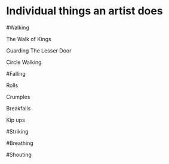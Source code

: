 Individual things an artist does
================================

#Walking

The Walk of Kings

Guarding The Lesser Door

Circle Walking

#Falling

Rolls

Crumples

Breakfalls

Kip ups

#Striking

#Breathing

#Shouting
